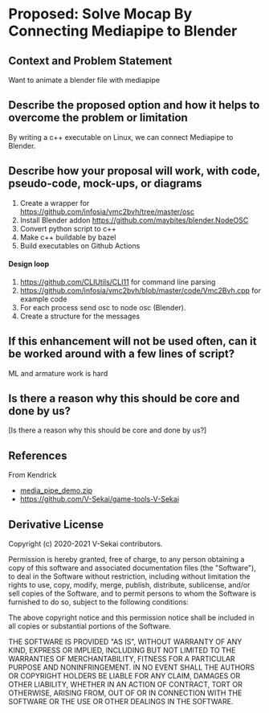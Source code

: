 # Proposed: Solve Mocap By Connecting Mediapipe to Blender

## Context and Problem Statement

Want to animate a blender file with mediapipe

## Describe the proposed option and how it helps to overcome the problem or limitation

By writing a c++ executable on Linux, we can connect Mediapipe to Blender.

## Describe how your proposal will work, with code, pseudo-code, mock-ups, or diagrams

1. Create a wrapper for https://github.com/infosia/vmc2bvh/tree/master/osc
2. Install Blender addon https://github.com/maybites/blender.NodeOSC
3. Convert python script to c++
4. Make c++ buildable by bazel
5. Build executables on Github Actions

#### Design loop

1. https://github.com/CLIUtils/CLI11 for command line parsing
2. https://github.com/infosia/vmc2bvh/blob/master/code/Vmc2Bvh.cpp for example code
3. For each process send osc to node osc (Blender).
4. Create a structure for the messages

## If this enhancement will not be used often, can it be worked around with a few lines of script?

ML and armature work is hard

## Is there a reason why this should be core and done by us?

[Is there a reason why this should be core and done by us?]

## References <!-- optional -->

From Kendrick

- [media_pipe_demo.zip](https://github.com/V-Sekai/v-sekai-proposals/files/6972400/media_pipe_demo.zip)
- https://github.com/V-Sekai/game-tools-V-Sekai

## Derivative License

Copyright (c) 2020-2021 V-Sekai contributors.

Permission is hereby granted, free of charge, to any person obtaining a copy
of this software and associated documentation files (the "Software"), to deal
in the Software without restriction, including without limitation the rights
to use, copy, modify, merge, publish, distribute, sublicense, and/or sell
copies of the Software, and to permit persons to whom the Software is
furnished to do so, subject to the following conditions:

The above copyright notice and this permission notice shall be included in all
copies or substantial portions of the Software.

THE SOFTWARE IS PROVIDED "AS IS", WITHOUT WARRANTY OF ANY KIND, EXPRESS OR
IMPLIED, INCLUDING BUT NOT LIMITED TO THE WARRANTIES OF MERCHANTABILITY,
FITNESS FOR A PARTICULAR PURPOSE AND NONINFRINGEMENT. IN NO EVENT SHALL THE
AUTHORS OR COPYRIGHT HOLDERS BE LIABLE FOR ANY CLAIM, DAMAGES OR OTHER
LIABILITY, WHETHER IN AN ACTION OF CONTRACT, TORT OR OTHERWISE, ARISING FROM,
OUT OF OR IN CONNECTION WITH THE SOFTWARE OR THE USE OR OTHER DEALINGS IN THE
SOFTWARE.
